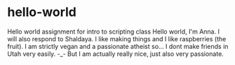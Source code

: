 # hello-world
Hello world assignment for intro to scripting class
Hello world, I'm Anna. I will also respond to Shaldaya. I like making things and I like raspberries (the fruit). I am strictly vegan and a passionate atheist so... I dont make friends in Utah very easily. -_- But I am actually really nice, just also very passionate.
